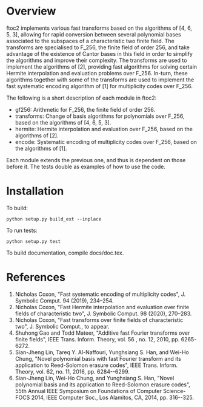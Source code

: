 # Overview

ftoc2 implements various fast transforms based on the algorithms of [4, 6, 5, 3],
allowing for rapid conversion between several polynomial bases associated to the
subspaces of a characteristic two finite field. The transforms are specialised
to F_256, the finite field of order 256, and take advantage of the existence of
Cantor bases in this field in order to simplify the algorithms and improve their
complexity. The transforms are used to implement the algorithms of [2], providing
fast algorithms for solving certain Hermite interpolation and evaluation problems
over F_256. In-turn, these algorithms together with some of the transforms are
used to implement the fast systematic encoding algorithm of [1] for multiplicity
codes over F_256.

The following is a short description of each module in ftoc2:

 - gf256: Arithmetic for F_256, the finite field of order 256.
 - transforms: Change of basis algorithms for polynomials over F_256, based on
   the algorithms of [4, 6, 5, 3].
 - hermite: Hermite interpolation and evaluation over F_256, based on the
   algorithms of [2].
 - encode: Systematic encoding of multiplicity codes over F_256, based on the
   algorithms of [1].

Each module extends the previous one, and thus is dependent on those before it.
The tests double as examples of how to use the code.

# Installation

To build:

	python setup.py build_ext --inplace

To run tests:

	python setup.py test

To build documentation, compile docs/doc.tex.

# References

1. Nicholas Coxon, "Fast systematic encoding of multiplicity codes",
   J. Symbolic Comput. 94 (2019), 234–254.
2. Nicholas Coxon, "Fast Hermite interpolation and evaluation over finite
   fields of characteristic two", J. Symbolic Comput. 98 (2020), 270–283.
3. Nicholas Coxon, "Fast transforms over finite fields of characteristic two",
   J. Symbolic Comput., to appear.
4. Shuhong Gao and Todd Mateer, "Additive fast Fourier transforms over finite
   fields", IEEE Trans. Inform. Theory, vol. 56 , no. 12, 2010, pp. 6265-6272.
5. Sian-Jheng Lin, Tareq Y. Al-Naffouri, Yunghsiang S. Han, and Wei-Ho	Chung,
   "Novel polynomial basis with fast Fourier transform and its application to
   Reed-Solomon erasure codes", IEEE Trans. Inform. Theory, vol. 62, no. 11,
   2016, pp. 6284--6299.
6. Sian-Jheng Lin, Wei-Ho Chung, and Yunghsiang S. Han, "Novel polynomial basis
   and its application to Reed-Solomon erasure codes", 55th Annual IEEE
   Symposium on Foundations of Computer Science-FOCS 2014, IEEE Computer Soc.,
   Los Alamitos, CA, 2014, pp. 316--325.